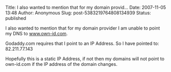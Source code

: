 Title: I also wanted to mention that for my domain provid...
Date: 2007-11-05 13:48
Author: Anonymous
Slug: post-5383219764808134939
Status: published

I also wanted to mention that for my domain provider I am unable to point my DNS to www.own-id.com.  
  
Godaddy.com requires that I point to an IP Address. So I have pointed to: 82.211.77.143  
  
Hopefully this is a static IP Address, if not then my domains will not point to own-id.com if the IP address of the domain changes.
